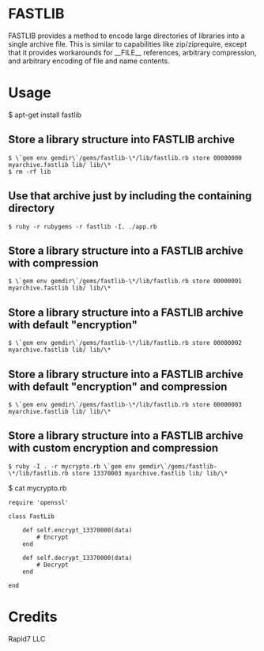# FASTLIB

FASTLIB provides a method to encode large directories of libraries into a single archive file.
This is similar to capabilities like zip/ziprequire, except that it provides workarounds for
\_\_FILE\_\_ references, arbitrary compression, and arbitrary encoding of file and name contents.

# Usage

$ apt-get install fastlib

## Store a library structure into FASTLIB archive
    $ \`gem env gemdir\`/gems/fastlib-\*/lib/fastlib.rb store 00000000 myarchive.fastlib lib/ lib/\*
    $ rm -rf lib

## Use that archive just by including the containing directory
    $ ruby -r rubygems -r fastlib -I. ./app.rb

## Store a library structure into a FASTLIB archive with compression
    $ \`gem env gemdir\`/gems/fastlib-\*/lib/fastlib.rb store 00000001 myarchive.fastlib lib/ lib/\*

## Store a library structure into a FASTLIB archive with default "encryption"
    $ \`gem env gemdir\`/gems/fastlib-\*/lib/fastlib.rb store 00000002 myarchive.fastlib lib/ lib/\*

## Store a library structure into a FASTLIB archive with default "encryption" and compression
    $ \`gem env gemdir\`/gems/fastlib-\*/lib/fastlib.rb store 00000003 myarchive.fastlib lib/ lib/\*

## Store a library structure into a FASTLIB archive with custom encryption and compression
    $ ruby -I . -r mycrypto.rb \`gem env gemdir\`/gems/fastlib-\*/lib/fastlib.rb store 13370003 myarchive.fastlib lib/ lib/\*

$ cat mycrypto.rb

    require 'openssl'
    
    class FastLib
    
        def self.encrypt_13370000(data)
	        # Encrypt
        end
    
        def self.decrypt_13370000(data)
	        # Decrypt
        end
    
    end


# Credits
Rapid7 LLC
